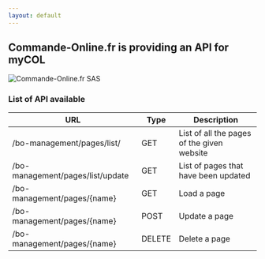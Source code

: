 ```yaml
---
layout: default
---
```


## Commande-Online.fr is providing an API for myCOL

![Commande-Online.fr SAS](http://commande-online.fr/img/corporate/logoCOL.png)

### List of API available

| URL                                      | Type   | Description |
|------------------------------------------|--------|-------------|
| /bo-management/pages/list/               | GET    | List of all the pages of the given website |
| /bo-management/pages/list/update         | GET    | List of pages that have been updated |
| /bo-management/pages/{name}              | GET    | Load a page |
| /bo-management/pages/{name}              | POST   | Update a page |
| /bo-management/pages/{name}              | DELETE | Delete a page |
